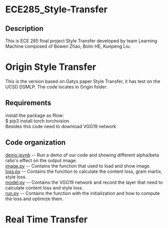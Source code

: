 # ECE285_Style-Transfer


## Description
This is ECE 285 final project Style Transfer developed by team Learning Machine composed of Bowen Zhao, Bolin HE, Kunpeng Liu.



Origin Style Transfer
===========
This is the version based on Gatys paper Style Transfer, it has test on the UCSD DSMLP.
The code locates in Origin folder.

## Requirements

install the package as fllow:  
 $ pip3 install torch torchvision  
Besides this code need to download VGG19 network  

## Code organization

[demo.ipynb](https://github.com/Soolizo/ECE285_Style-Transfer/blob/master/Origin/Demo.ipynb) -- Run a demo of our code and showing different alpha/beta ratio's effect on the output image.  
[image.py](https://github.com/Soolizo/ECE285_Style-Transfer/blob/master/Origin/image.py) -- Contains the function that used to load and show image.  
[loss.py](https://github.com/Soolizo/ECE285_Style-Transfer/blob/master/Origin/loss.py) -- Contains the function to calculate the content loss, gram martix, style loss.  
[model.py](https://github.com/Soolizo/ECE285_Style-Transfer/blob/master/Origin/model.py) -- Contains the VGG19 network and record the layer that need to calculate content loss and style loss.  
[run.py](https://github.com/Soolizo/ECE285_Style-Transfer/blob/master/Origin/run.py) -- Contains the function with the initialization and how to compute the loss and optimize them.  



Real Time Transfer
===========
